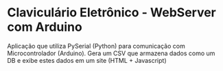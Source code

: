 # Claviculário Eletrônico - WebServer com Arduino
 Aplicação que utiliza PySerial (Python) para comunicação com Microcontrolador (Arduino). Gera um CSV que armazena dados como um DB e exibe estes dados em um site (HTML + Javascript)
